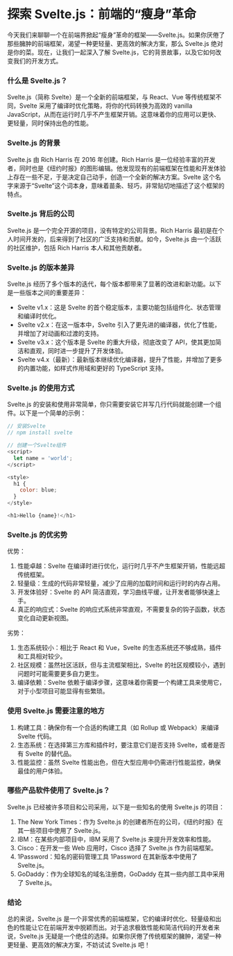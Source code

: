 # 探索 Svelte.js：前端的“瘦身”革命

今天我们来聊聊一个在前端界掀起“瘦身”革命的框架——Svelte.js。如果你厌倦了那些臃肿的前端框架，渴望一种更轻量、更高效的解决方案，那么 Svelte.js 绝对是你的菜。现在，让我们一起深入了解 Svelte.js，它的背景故事，以及它如何改变我们的开发方式。

### 什么是 Svelte.js？

Svelte.js（简称 Svelte）是一个全新的前端框架，与 React、Vue 等传统框架不同，Svelte 采用了编译时优化策略，将你的代码转换为高效的 vanilla JavaScript，从而在运行时几乎不产生框架开销。这意味着你的应用可以更快、更轻量，同时保持出色的性能。

### Svelte.js 的背景

Svelte.js 由 Rich Harris 在 2016 年创建。Rich Harris 是一位经验丰富的开发者，同时也是《纽约时报》的图形编辑。他发现现有的前端框架在性能和开发体验上存在一些不足，于是决定自己动手，创造一个全新的解决方案。Svelte 这个名字来源于“Svelte”这个词本身，意味着苗条、轻巧，非常贴切地描述了这个框架的特点。

### Svelte.js 背后的公司

Svelte.js 是一个完全开源的项目，没有特定的公司背景。Rich Harris 最初是在个人时间开发的，后来得到了社区的广泛支持和贡献。如今，Svelte.js 由一个活跃的社区维护，包括 Rich Harris 本人和其他贡献者。

### Svelte.js 的版本差异

Svelte.js 经历了多个版本的迭代，每个版本都带来了显著的改进和新功能。以下是一些版本之间的重要差异：

- Svelte v1.x：这是 Svelte 的首个稳定版本，主要功能包括组件化、状态管理和编译时优化。
- Svelte v2.x：在这一版本中，Svelte 引入了更先进的编译器，优化了性能，并增加了对动画和过渡的支持。
- Svelte v3.x：这个版本是 Svelte 的重大升级，彻底改变了 API，使其更加简洁和直观，同时进一步提升了开发体验。
- Svelte v4.x（最新）：最新版本继续优化编译器，提升了性能，并增加了更多的内置功能，如样式作用域和更好的 TypeScript 支持。

### Svelte.js 的使用方式

Svelte.js 的安装和使用非常简单，你只需要安装它并写几行代码就能创建一个组件。以下是一个简单的示例：

```js
// 安装Svelte
// npm install svelte

// 创建一个Svelte组件
<script>
  let name = 'world';
</script>

<style>
  h1 {
    color: blue;
  }
</style>

<h1>Hello {name}!</h1>
```

### Svelte.js 的优劣势

优势：

1. 性能卓越：Svelte 在编译时进行优化，运行时几乎不产生框架开销，性能远超传统框架。
2. 轻量级：生成的代码非常轻量，减少了应用的加载时间和运行时的内存占用。
3. 开发体验好：Svelte 的 API 简洁直观，学习曲线平缓，让开发者能够快速上手。
4. 真正的响应式：Svelte 的响应式系统非常直观，不需要复杂的钩子函数，状态变化自动更新视图。

劣势：

1. 生态系统较小：相比于 React 和 Vue，Svelte 的生态系统还不够成熟，插件和工具相对较少。
2. 社区规模：虽然社区活跃，但与主流框架相比，Svelte 的社区规模较小，遇到问题时可能需要更多自力更生。
3. 编译依赖：Svelte 依赖于编译步骤，这意味着你需要一个构建工具来使用它，对于小型项目可能显得有些繁琐。

### 使用 Svelte.js 需要注意的地方

1. 构建工具：确保你有一个合适的构建工具（如 Rollup 或 Webpack）来编译 Svelte 代码。
2. 生态系统：在选择第三方库和插件时，要注意它们是否支持 Svelte，或者是否有 Svelte 的替代品。
3. 性能监控：虽然 Svelte 性能出色，但在大型应用中仍需进行性能监控，确保最佳的用户体验。

### 哪些产品软件使用了 Svelte.js？

Svelte.js 已经被许多项目和公司采用，以下是一些知名的使用 Svelte.js 的项目：

1. The New York Times：作为 Svelte.js 的创建者所在的公司，《纽约时报》在其一些项目中使用了 Svelte.js。
2. IBM：在某些内部项目中，IBM 采用了 Svelte.js 来提升开发效率和性能。
3. Cisco：在开发一些 Web 应用时，Cisco 选择了 Svelte.js 作为前端框架。
4. 1Password：知名的密码管理工具 1Password 在其新版本中使用了 Svelte.js。
5. GoDaddy：作为全球知名的域名注册商，GoDaddy 在其一些内部工具中采用了 Svelte.js。

### 结论

总的来说，Svelte.js 是一个非常优秀的前端框架，它的编译时优化、轻量级和出色的性能让它在前端开发中脱颖而出。对于追求极致性能和简洁代码的开发者来说，Svelte.js 无疑是一个绝佳的选择。如果你厌倦了传统框架的臃肿，渴望一种更轻量、更高效的解决方案，不妨试试 Svelte.js 吧！
